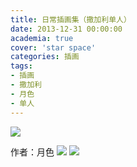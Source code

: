 ```yaml
---
title: 日常插画集（撒加利单人）
date: 2013-12-31 00:00:00
academia: true
cover: 'star space'
categories: 插画
tags: 
- 插画
- 撒加利
- 月色
- 单人
---
```

![  ](https://twothousand2017.github.io/images/日常插画撒迪/撒加利单人3.jpg)
<!--more-->

作者：月色
![  ](https://twothousand2017.github.io/images/日常插画撒迪/撒加利单人2.jpg)
![  ](https://twothousand2017.github.io/images/日常插画撒迪/撒加利单人1.jpg)
